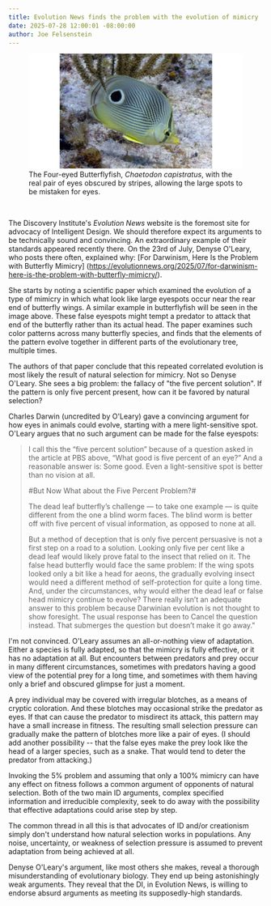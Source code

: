 ```yaml
---
title: Evolution News finds the problem with the evolution of mimicry
date: 2025-07-28 12:00:01 -08:00:00
author: Joe Felsenstein
---
```




<figure><img src="/uploads/2025/Butterflyfish.jpg" alt="[The Four-eyed Butterflyfish]"/><br/>
<figcaption>The Four-eyed Butterflyfish, <em>Chaetodon capistratus</em>, 
with the real pair of eyes obscured by stripes, allowing the large spots 
to be mistaken for eyes.</figcaption></figure>

<p>&nbsp;&nbsp;</p>

The Discovery Institute's _Evolution News_ website is the foremost site for 
advocacy of Intelligent Design.  We should therefore expect its arguments to 
be technically sound and convincing.  An extraordinary example of their 
standards appeared recently there.  On the 23rd of July, Denyse O'Leary,
who posts there often, explained why: [For Darwinism, Here Is the Problem with Butterfly Mimicry]
(https://evolutionnews.org/2025/07/for-darwinism-here-is-the-problem-with-butterfly-mimicry/).

She starts by noting a scientific paper which examined the evolution of 
a type of mimicry in which what look like large eyespots occur near the 
rear end of butterfly wings.  A similar example in butterflyfish will be 
seen in the image above.  These false eyespots might tempt a predator to 
attack that end of the butterfly rather than its actual head.  The 
paper examines such color patterns across many butterfly species, and 
finds that the elements of the pattern evolve together in different 
parts of the evolutionary tree, multiple times.

The authors of that paper conclude that this repeated correlated evolution 
is most likely the result of natural selection for mimicry.
Not so Denyse O'Leary.  She sees a big problem: the fallacy of 
"the five percent solution".  If the pattern is only five 
percent present, how can it be favored by natural selection?

Charles Darwin (uncredited by O'Leary) gave a convincing 
argument for how eyes in animals could evolve, starting 
with a mere light-sensitive spot.  O'Leary argues that 
no such argument can be made for the false eyespots:

> I call this the “five percent solution” because of a question asked in the article at PBS above, “What good is five percent of an eye?” And a reasonable answer is: Some good. Even a light-sensitive spot is better than no vision at all.
>
> #But Now What about the Five Percent Problem?#
>
> The dead leaf butterfly’s challenge — to take one example — is quite different from the one a blind worm faces. The blind worm is better off with five percent of visual information, as opposed to none at all.
>
> But a method of deception that is only five percent persuasive is not a first step on a road to a solution. Looking only five per cent like a dead leaf would likely prove fatal to the insect that relied on it. The false head butterfly would face the same problem: If the wing spots looked only a bit like a head for aeons, the gradually evolving insect would need a different method of self-protection for quite a long time. And, under the circumstances, why would either the dead leaf or false head mimicry continue to evolve?
> There really isn’t an adequate answer to this problem because Darwinian evolution is not thought to show foresight. The usual response has been to Cancel the question instead. That submerges the question but doesn’t make it go away."

I'm not convinced. <!--more--> O'Leary assumes an all-or-nothing view of adaptation.  Either a 
species is fully adapted, so that the mimicry is fully effective, or it has 
no adaptation at all.  But encounters between predators and prey occur in many 
different circumstances, sometimes with predators having a good view of the 
potential prey for a long time, and sometimes with them having only a brief 
and obscured glimpse for just a moment.  

A prey individual may be covered with irregular blotches, as a means of 
cryptic coloration.  And these blotches may occasional strike the predator 
as eyes.  If that can cause the predator to misdirect its attack, this 
pattern may have a small increase in fitness.  The resulting small 
selection pressure can gradually make the pattern of blotches more like 
a pair of eyes. (I should add another possibility -- that the false eyes 
make the prey look like the head of a larger species, such as a 
snake.  That would tend to deter the predator from attacking.)

Invoking the 5% problem and assuming that only a 100% mimicry can have 
any effect on fitness follows a common argument of opponents of 
natural selection.  Both of the two main ID arguments, complex specified 
information and irreducible complexity, seek to do away with the 
possibility that effective adaptations could arise step by step.

The common thread in all this is that advocates of ID and/or creationism 
simply don't understand how natural selection works in populations. 
Any noise, uncertainty, or weakness of selection pressure is assumed to 
prevent adaptation from being achieved at all.

Denyse O'Leary's argument, like most others she makes, reveal a 
thorough misunderstanding of evolutionary biology.  They end up 
being astonishingly weak arguments.  They reveal that the DI, in 
Evolution News, is willing to endorse absurd arguments as meeting 
its supposedly-high standards.

